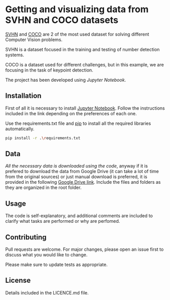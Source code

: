 # Getting and visualizing data from SVHN and COCO datasets

[SVHN](http://ufldl.stanford.edu/housenumbers/) and [COCO](https://cocodataset.org/#keypoints-2017) are 2 of the most used dataset for solving different Computer Vision problems.

SVHN is a dataset focused in the training and testing of number detection systems.

COCO is a dataset used for different challenges, but in this example, we are focusing in the task of keypoint detection.

The project has been developed using *Jupyter Notebook*. 

## Installation
First of all it is necessary to install [Jupyter Notebook](https://jupyter.org/install). Follow the instructions included in the link depending on the preferences of each one.

Use the requirements.txt file and [pip](https://pip.pypa.io/en/stable/) to install all the required libraries automatically.

```bash
pip install -r .\requirements.txt
```
## Data
*All the necessary data is downloaded using the code*, anyway if it is prefered to download the data from Google Drive (it can take a lot of time from the original sources) or just manual download is preferred, it is provided in the following [Google Drive link](https://drive.google.com/drive/folders/1SOfu3B0ZSVPOwl757eDOS_aN_XCV7GfP?usp=sharing). Include the files and folders as they are organized in the root folder.

## Usage

The code is self-explanatory, and additional comments are included to clarify what tasks are performed or why are perfomed.

## Contributing
Pull requests are welcome. For major changes, please open an issue first to discuss what you would like to change.

Please make sure to update tests as appropriate.

## License
Details included in the LICENCE.md file.
